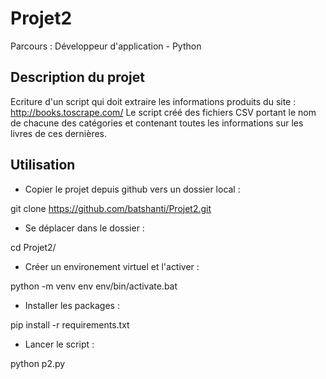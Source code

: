 # Projet2

Parcours : Développeur d'application - Python

## Description du projet 

Ecriture d'un script qui doit extraire les informations produits du site : http://books.toscrape.com/
Le script créé des fichiers CSV portant le nom de chacune des catégories et contenant toutes les informations sur les livres de ces dernières.

## Utilisation

- Copier le projet depuis github vers un dossier local :

git clone https://github.com/batshanti/Projet2.git

- Se déplacer dans le dossier : 

cd Projet2/

- Créer un environement virtuel et l'activer :

python -m venv env
env/bin/activate.bat

- Installer les packages :

pip install -r requirements.txt

- Lancer le script :

python p2.py